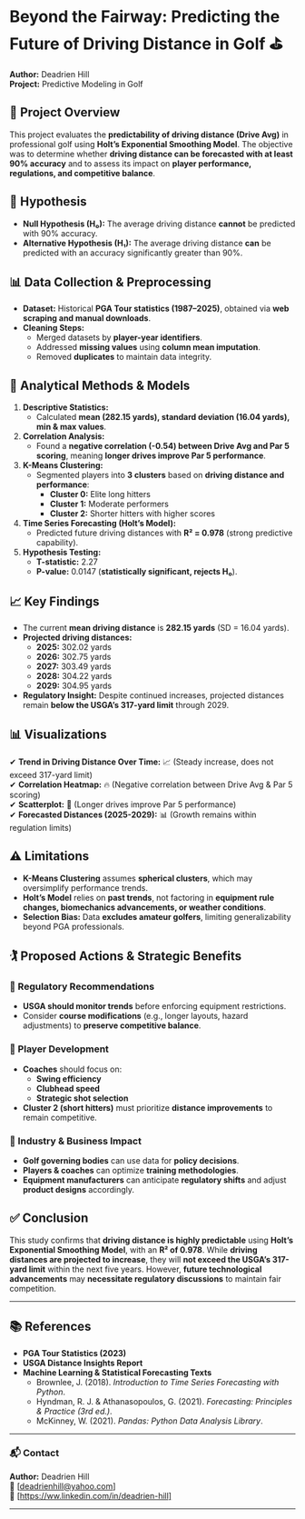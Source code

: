 # **Beyond the Fairway: Predicting the Future of Driving Distance in Golf ⛳**  
**Author:** Deadrien Hill  
**Project:** Predictive Modeling in Golf

## **📌 Project Overview**
This project evaluates the **predictability of driving distance (Drive Avg)** in professional golf using **Holt’s Exponential Smoothing Model**. The objective was to determine whether **driving distance can be forecasted with at least 90% accuracy** and to assess its impact on **player performance, regulations, and competitive balance**.

## **🎯 Hypothesis**
- **Null Hypothesis (H₀):** The average driving distance **cannot** be predicted with 90% accuracy.  
- **Alternative Hypothesis (H₁):** The average driving distance **can** be predicted with an accuracy significantly greater than 90%.

## **📊 Data Collection & Preprocessing**
- **Dataset:** Historical **PGA Tour statistics (1987–2025)**, obtained via **web scraping and manual downloads**.
- **Cleaning Steps:**
  - Merged datasets by **player-year identifiers**.
  - Addressed **missing values** using **column mean imputation**.
  - Removed **duplicates** to maintain data integrity.

## **🧠 Analytical Methods & Models**
1. **Descriptive Statistics:**  
   - Calculated **mean (282.15 yards), standard deviation (16.04 yards), min & max values**.  
2. **Correlation Analysis:**  
   - Found a **negative correlation (-0.54) between Drive Avg and Par 5 scoring**, meaning **longer drives improve Par 5 performance**.  
3. **K-Means Clustering:**  
   - Segmented players into **3 clusters** based on **driving distance and performance**:  
     - **Cluster 0:** Elite long hitters  
     - **Cluster 1:** Moderate performers  
     - **Cluster 2:** Shorter hitters with higher scores  
4. **Time Series Forecasting (Holt’s Model):**  
   - Predicted future driving distances with **R² = 0.978** (strong predictive capability).  
5. **Hypothesis Testing:**  
   - **T-statistic:** 2.27  
   - **P-value:** 0.0147 (**statistically significant, rejects H₀**).

## **📈 Key Findings**
- The current **mean driving distance** is **282.15 yards** (SD = 16.04 yards).  
- **Projected driving distances:**
  - **2025:** 302.02 yards  
  - **2026:** 302.75 yards  
  - **2027:** 303.49 yards  
  - **2028:** 304.22 yards  
  - **2029:** 304.95 yards  
- **Regulatory Insight:** Despite continued increases, projected distances remain **below the USGA’s 317-yard limit** through 2029.

## **📊 Visualizations**
✔ **Trend in Driving Distance Over Time:** 📈 (Steady increase, does not exceed 317-yard limit)  
✔ **Correlation Heatmap:** 🔥 (Negative correlation between Drive Avg & Par 5 scoring)  
✔ **Scatterplot:** 📌 (Longer drives improve Par 5 performance)  
✔ **Forecasted Distances (2025-2029):** 📊 (Growth remains within regulation limits)  

## **⚠ Limitations**
- **K-Means Clustering** assumes **spherical clusters**, which may oversimplify performance trends.  
- **Holt’s Model** relies on **past trends**, not factoring in **equipment rule changes, biomechanics advancements, or weather conditions**.  
- **Selection Bias:** Data **excludes amateur golfers**, limiting generalizability beyond PGA professionals.

## **🏌 Proposed Actions & Strategic Benefits**
### **📌 Regulatory Recommendations**
- **USGA should monitor trends** before enforcing equipment restrictions.  
- Consider **course modifications** (e.g., longer layouts, hazard adjustments) to **preserve competitive balance**.

### **📌 Player Development**
- **Coaches** should focus on:
  - **Swing efficiency**
  - **Clubhead speed**
  - **Strategic shot selection**
- **Cluster 2 (short hitters)** must prioritize **distance improvements** to remain competitive.

### **📌 Industry & Business Impact**
- **Golf governing bodies** can use data for **policy decisions**.  
- **Players & coaches** can optimize **training methodologies**.  
- **Equipment manufacturers** can anticipate **regulatory shifts** and adjust **product designs** accordingly.

## **✅ Conclusion**
This study confirms that **driving distance is highly predictable** using **Holt’s Exponential Smoothing Model**, with an **R² of 0.978**. While **driving distances are projected to increase**, they will **not exceed the USGA’s 317-yard limit** within the next five years. However, **future technological advancements** may **necessitate regulatory discussions** to maintain fair competition.  

---

## **📚 References**
- **PGA Tour Statistics (2023)**
- **USGA Distance Insights Report**
- **Machine Learning & Statistical Forecasting Texts**  
  - Brownlee, J. (2018). *Introduction to Time Series Forecasting with Python*.  
  - Hyndman, R. J. & Athanasopoulos, G. (2021). *Forecasting: Principles & Practice (3rd ed.)*.
  - McKinney, W. (2021). *Pandas: Python Data Analysis Library*.

---

### **📬 Contact**
**Author:** Deadrien Hill  
📧 [deadrienhill@yahoo.com]  
🔗 [https://ww.linkedin.com/in/deadrien-hill]
 

---


